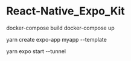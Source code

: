 # React-Native_Expo_Kit

docker-compose build
docker-compose up

yarn create expo-app myapp --template

yarn expo start --tunnel